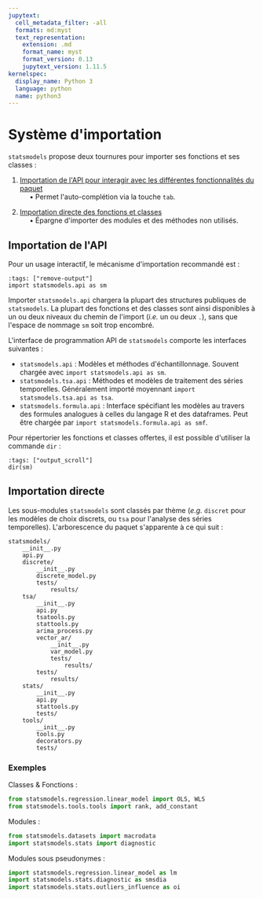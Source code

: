 ```yaml
---
jupytext:
  cell_metadata_filter: -all
  formats: md:myst
  text_representation:
    extension: .md
    format_name: myst
    format_version: 0.13
    jupytext_version: 1.11.5
kernelspec:
  display_name: Python 3
  language: python
  name: python3
---
```



# Système d'importation


`statsmodels` propose deux tournures pour importer ses fonctions et ses classes :

1. [Importation de l'API pour interagir avec les différentes fonctionnalités du paquet](#importation-de-lapi)
   <br />&nbsp;&nbsp;&nbsp;&nbsp;&nbsp;• Permet l'auto-complétion via la touche `tab`.

2. [Importation directe des fonctions et classes](#importation-directe)
    <br />&nbsp;&nbsp;&nbsp;&nbsp;&nbsp;• Épargne d'importer des modules et des méthodes non utilisés.




## Importation de l'API

Pour un usage interactif, le mécanisme d'importation recommandé est :

```{code-cell}
:tags: ["remove-output"]
import statsmodels.api as sm
```

Importer `statsmodels.api` chargera la plupart des structures publiques de `statsmodels`. La plupart des fonctions et des classes sont ainsi disponibles à un ou deux niveaux du chemin de l'import (*i.e.* un ou deux `.`), sans que l'espace de nommage `sm` soit trop encombré.


L'interface de programmation API de `statsmodels` comporte les interfaces suivantes :

- `statsmodels.api` : Modèles et méthodes d'échantillonnage. Souvent chargée avec `import statsmodels.api as sm`.
- `statsmodels.tsa.api` : Méthodes et modèles de traitement des séries temporelles. Généralement importé moyennant `import statsmodels.tsa.api as tsa`.
- `statsmodels.formula.api` : Interface spécifiant les modèles au travers des formules analogues à celles du langage R et des dataframes. Peut être chargée par `import statsmodels.formula.api as smf`.


Pour répertorier les fonctions et classes offertes, il est possible d'utiliser la commande `dir` : 

```{code-cell}
:tags: ["output_scroll"]
dir(sm)
```

## Importation directe


Les sous-modules `statsmodels` sont classés par thème (*e.g.* `discret` pour les modèles de choix discrets, ou `tsa` pour l'analyse des séries temporelles). L'arborescence du paquet s'apparente à ce qui suit :

```
statsmodels/
    __init__.py
    api.py
    discrete/
        __init__.py
        discrete_model.py
        tests/
            results/
    tsa/
        __init__.py
        api.py
        tsatools.py
        stattools.py
        arima_process.py
        vector_ar/
            __init__.py
            var_model.py
            tests/
                results/
        tests/
            results/
    stats/
        __init__.py
        api.py
        stattools.py
        tests/
    tools/
        __init__.py
        tools.py
        decorators.py
        tests/
```



### Exemples

Classes & Fonctions :
```python
from statsmodels.regression.linear_model import OLS, WLS
from statsmodels.tools.tools import rank, add_constant
```

Modules :
```python
from statsmodels.datasets import macrodata
import statsmodels.stats import diagnostic
```

Modules sous pseudonymes :
```python
import statsmodels.regression.linear_model as lm
import statsmodels.stats.diagnostic as smsdia
import statsmodels.stats.outliers_influence as oi
```